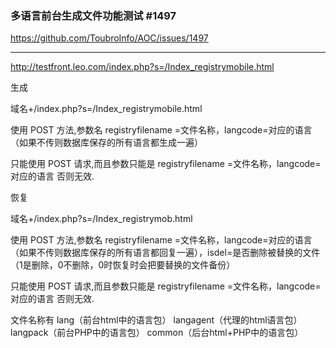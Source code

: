### 多语言前台生成文件功能测试 #1497
https://github.com/ToubroInfo/AOC/issues/1497


---------



http://testfront.leo.com/index.php?s=/Index_registrymobile.html

生成

域名+/index.php?s=/Index_registrymobile.html

使用 POST 方法,参数名 registryfilename =文件名称，langcode=对应的语言 （如果不传则数据库保存的所有语言都生成一遍）

只能使用 POST 请求,而且参数只能是 registryfilename =文件名称，langcode=对应的语言 否则无效.

恢复

域名+/index.php?s=/Index_registrymob.html

使用 POST 方法,参数名 registryfilename =文件名称，langcode=对应的语言 （如果不传则数据库保存的所有语言都回复一遍），isdel=是否删除被替换的文件（1是删除，0不删除，0时恢复时会把要替换的文件备份）

只能使用 POST 请求,而且参数只能是 registryfilename =文件名称，langcode=对应的语言 否则无效.

文件名称有
lang（前台html中的语言包）
langagent（代理的html语言包）
langpack（前台PHP中的语言包）
common（后台html+PHP中的语言包）

